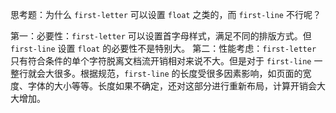 思考题：为什么 `first-letter` 可以设置 `float` 之类的，而 `first-line` 不行呢？

第一：必要性：`first-letter` 可以设置首字母样式，满足不同的排版方式。但 `first-line` 设置 `float` 的必要性不是特别大。
第二：性能考虑：`first-letter` 只有符合条件的单个字符脱离文档流开销相对来说不大。但是对于 `first-line` 一整行就会大很多。根据规范，`first-line` 的长度受很多因素影响，如页面的宽度、字体的大小等等。长度如果不确定，还对这部分进行重新布局，计算开销会大大增加。